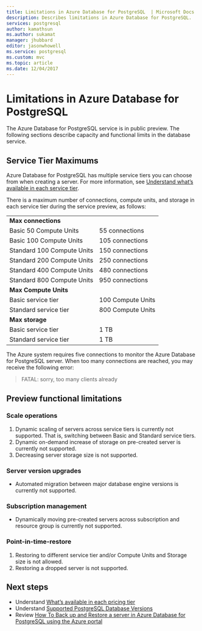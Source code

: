 ```yaml
---
title: Limitations in Azure Database for PostgreSQL  | Microsoft Docs
description: Describes limitations in Azure Database for PostgreSQL.
services: postgresql
author: kamathsun
ms.author: sukamat
manager: jhubbard
editor: jasonwhowell
ms.service: postgresql
ms.custom: mvc
ms.topic: article
ms.date: 12/04/2017
---
```

# Limitations in Azure Database for PostgreSQL
The Azure Database for PostgreSQL service is in public preview. The following sections describe capacity and functional limits in the database service.

## Service Tier Maximums
Azure Database for PostgreSQL has multiple service tiers you can choose from when creating a server. For more information, see [Understand what’s available in each service tier](concepts-pricing-tiers.md).  

There is a maximum number of connections, compute units, and storage in each service tier during the service preview, as follows: 

| | |
| :------------------------- | :---------------- |
| **Max connections**        |                   |
| Basic 50 Compute Units     | 55 connections    |
| Basic 100 Compute Units    | 105 connections   |
| Standard 100 Compute Units | 150 connections   |
| Standard 200 Compute Units | 250 connections   |
| Standard 400 Compute Units | 480 connections   |
| Standard 800 Compute Units | 950 connections   |
| **Max Compute Units**      |                   |
| Basic service tier         | 100 Compute Units |
| Standard service tier      | 800 Compute Units |
| **Max storage**            |                   |
| Basic service tier         | 1 TB              |
| Standard service tier      | 1 TB              |

The Azure system requires five connections to monitor the Azure Database for PostgreSQL server. When too many connections are reached, you may receive the following error:
> FATAL:  sorry, too many clients already


## Preview functional limitations
### Scale operations
1.	Dynamic scaling of servers across service tiers is currently not supported. That is, switching between Basic and Standard service tiers.
2.	Dynamic on-demand increase of storage on pre-created server is currently not supported.
3.	Decreasing server storage size is not supported.

### Server version upgrades
- Automated migration between major database engine versions is currently not supported.

### Subscription management
- Dynamically moving pre-created servers across subscription and resource group is currently not supported.

### Point-in-time-restore
1.	Restoring to different service tier and/or Compute Units and Storage size is not allowed.
2.	Restoring a dropped server is not supported.

## Next steps
- Understand [What’s available in each pricing tier](concepts-pricing-tiers.md)
- Understand [Supported PostgreSQL Database Versions](concepts-supported-versions.md)
- Review [How To Back up and Restore a server in Azure Database for PostgreSQL using the Azure portal](howto-restore-server-portal.md)
